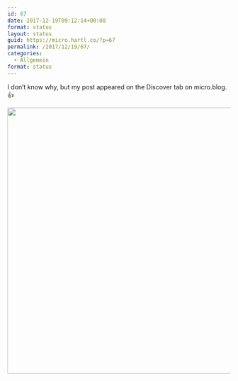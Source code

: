 ```yaml
---
id: 67
date: 2017-12-19T09:12:14+00:00
format: status
layout: status
guid: https://micro.hartl.co/?p=67
permalink: /2017/12/19/67/
categories:
  - Allgemein
format: status
---
```

I don’t know why, but my post appeared on the Discover tab on micro.blog. &#x1f44d;

<img src="https://micro.hartl.co/wp-content/uploads/2017/12/18ceae4b46e54e7b88eaeb4f3e073ad4.jpg" width="600" height="600" />